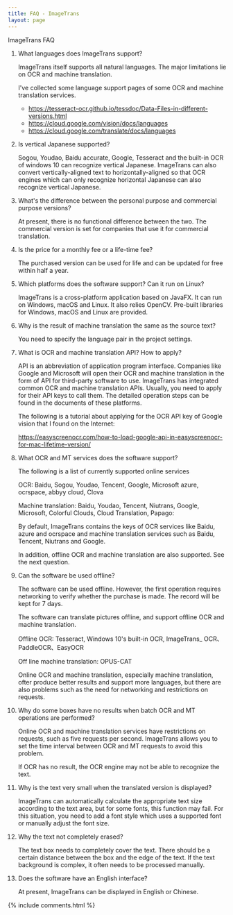 ```yaml
---
title: FAQ - ImageTrans
layout: page
---
```


ImageTrans FAQ

1. What languages does ImageTrans support?

    ImageTrans itself supports all natural languages. The major limitations lie on OCR and machine translation.

    I've collected some language support pages of some OCR and machine translation services.

    * <https://tesseract-ocr.github.io/tessdoc/Data-Files-in-different-versions.html>
    * <https://cloud.google.com/vision/docs/languages>
    * <https://cloud.google.com/translate/docs/languages>

2. Is vertical Japanese supported?

    Sogou, Youdao, Baidu accurate, Google, Tesseract and the built-in OCR of windows 10 can recognize vertical Japanese. ImageTrans can also convert vertically-aligned text to horizontally-aligned so that OCR engines which can only recognize horizontal Japanese can also recognize vertical Japanese.

3. What's the difference between the personal purpose and commercial purpose versions?

    At present, there is no functional difference between the two. The commercial version is set for companies that use it for commercial translation.

4. Is the price for a monthly fee or a life-time fee?

    The purchased version can be used for life and can be updated for free within half a year.

5. Which platforms does the software support? Can it run on Linux?

    ImageTrans is a cross-platform application based on JavaFX. It can run on Windows, macOS and Linux. It also relies OpenCV. Pre-built libraries for Windows, macOS and Linux are provided.

6. Why is the result of machine translation the same as the source text?

    You need to specify the language pair in the project settings.

7. What is OCR and machine translation API? How to apply?

    API is an abbreviation of application program interface. Companies like Google and Microsoft will open their OCR and machine translation in the form of API for third-party software to use. ImageTrans has integrated common OCR and machine translation APIs. Usually, you need to apply for their API keys to call them. The detailed operation steps can be found in the documents of these platforms.

    The following is a tutorial about applying for the OCR API key of Google vision that I found on the Internet:

    <https://easyscreenocr.com/how-to-load-google-api-in-easyscreenocr-for-mac-lifetime-version/>

8. What OCR and MT services does the software support?

    The following is a list of currently supported online services

    OCR: Baidu, Sogou, Youdao, Tencent, Google, Microsoft azure, ocrspace, abbyy cloud, Clova

    Machine translation: Baidu, Youdao, Tencent, Niutrans, Google, Microsoft, Colorful Clouds, Cloud Translation, Papago:

    By default, ImageTrans contains the keys of OCR services like Baidu, azure and ocrspace and machine translation services such as Baidu, Tencent, Niutrans and Google.

    In addition, offline OCR and machine translation are also supported. See the next question.

9. Can the software be used offline?

    The software can be used offline. However, the first operation requires networking to verify whether the purchase is made. The record will be kept for 7 days.

    The software can translate pictures offline, and support offline OCR and machine translation.

    Offline OCR: Tesseract, Windows 10's built-in OCR, ImageTrans_ OCR、PaddleOCR、EasyOCR

    Off line machine translation: OPUS-CAT

    Online OCR and machine translation, especially machine translation, ofter produce better results and support more languages, but there are also problems such as the need for networking and restrictions on requests.

10. Why do some boxes have no results when batch OCR and MT operations are performed?

    Online OCR and machine translation services have restrictions on requests, such as five requests per second. ImageTrans allows you to set the time interval between OCR and MT requests to avoid this problem.

    If OCR has no result, the OCR engine may not be able to recognize the text.

11. Why is the text very small when the translated version is displayed?

    ImageTrans can automatically calculate the appropriate text size according to the text area, but for some fonts, this function may fail. For this situation, you need to add a font style which uses a supported font or manually adjust the font size.

12. Why the text not completely erased?

    The text box needs to completely cover the text. There should be a certain distance between the box and the edge of the text. If the text background is complex, it often needs to be processed manually.

13. Does the software have an English interface?

    At present, ImageTrans can be displayed in English or Chinese.




{% include comments.html %}